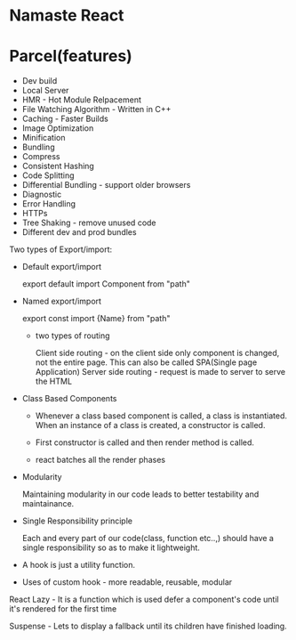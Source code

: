 # Namaste React


# Parcel(features)

- Dev build
- Local Server
- HMR - Hot Module Relpacement
- File Watching Algorithm - Written in C++
- Caching - Faster Builds
- Image Optimization
- Minification
- Bundling
- Compress
- Consistent Hashing
- Code Splitting
- Differential Bundling - support older browsers
- Diagnostic
- Error Handling
- HTTPs
- Tree  Shaking - remove unused code
- Different dev and prod bundles


Two types of Export/import:

- Default export/import 

  export default <Name of Component>
  import Component from "path"

- Named export/import

  export const <Name>
  import {Name} from "path"


  - two types of routing

    Client side routing - on the client side only component is changed, not the entire page. This can also be called SPA(Single page Application)
    Server side routing - request is made to server to serve the HTML



- Class Based Components

  - Whenever a class based component is called, a class is instantiated. When an instance of a class is   created,  a constructor is called.

  - First constructor is called and then render method is called.
  - react batches all the render phases


- Modularity
  
  Maintaining modularity in our code leads to better testability and maintainance.

- Single Responsibility principle
  
  Each and every part of our code(class, function etc..,) should have a single responsibility so as to make it lightweight.


- A hook is just a utility function.

- Uses of custom hook - more readable, reusable, modular

React Lazy - It is a function which is used defer a component's code until it's rendered for the first time

Suspense - Lets to display a fallback until its children have finished loading.


